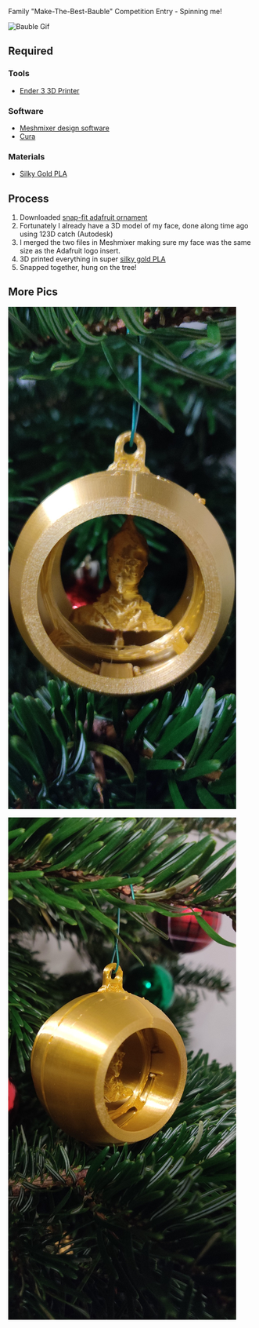 Family "Make-The-Best-Bauble" Competition Entry - Spinning me!

![Bauble Gif](https://raw.githubusercontent.com/gppk/gppk.github.io/master/_posts/Images/Bauble%20Gif.gif)

## Required

### Tools

- [Ender 3 3D Printer](https://www.amazon.co.uk/Creality-3D-Direct-Printer-Original/dp/B07D218NX3/ref=sr_1_1_sspa?keywords=ender+3&qid=1576256317&sr=8-1-spons&psc=1&spLa=ZW5jcnlwdGVkUXVhbGlmaWVyPUEzM0paRFNOSjFSWTFMJmVuY3J5cHRlZElkPUEwOTgzNjgyMUpUQjREREtTVlgzUyZlbmNyeXB0ZWRBZElkPUEwODcyNjkwMzI1TTFaRFE1NU1VWCZ3aWRnZXROYW1lPXNwX2F0ZiZhY3Rpb249Y2xpY2tSZWRpcmVjdCZkb05vdExvZ0NsaWNrPXRydWU=)

### Software
- [Meshmixer design software](http://www.meshmixer.com/)
- [Cura](https://ultimaker.com/software/ultimaker-cura) 

### Materials

- [Silky Gold PLA](https://www.amazon.co.uk/gp/product/B07B9VQB9M/ref=ppx_yo_dt_b_asin_title_o05_s00?ie=UTF8&psc=1)

## Process

1. Downloaded [snap-fit adafruit ornament](https://www.thingiverse.com/thing:4020867/files) 
2. Fortunately I already have a 3D model of my face, done along time ago using 123D catch (Autodesk)
3. I merged the two files in Meshmixer making sure my face was the same size as the Adafruit logo insert.
4. 3D printed everything in super [silky gold PLA](https://www.amazon.co.uk/gp/product/B07B9VQB9M/ref=ppx_yo_dt_b_asin_title_o05_s00?ie=UTF8&psc=1)
5. Snapped together, hung on the tree!

## More Pics

![](https://raw.githubusercontent.com/gppk/gppk.github.io/master/_posts/Images/Bauble1.jpg)

![](https://raw.githubusercontent.com/gppk/gppk.github.io/master/_posts/Images/Bauble2.jpg)